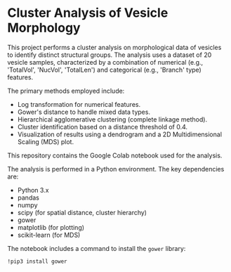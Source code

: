 # Cluster Analysis of Vesicle Morphology

This project performs a cluster analysis on morphological data of vesicles to identify distinct structural groups. The analysis uses a dataset of 20 vesicle samples, characterized by a combination of numerical (e.g., 'TotalVol', 'NucVol', 'TotalLen') and categorical (e.g., 'Branch' type) features.

The primary methods employed include:
* Log transformation for numerical features.
* Gower's distance to handle mixed data types.
* Hierarchical agglomerative clustering (complete linkage method).
* Cluster identification based on a distance threshold of 0.4.
* Visualization of results using a dendrogram and a 2D Multidimensional Scaling (MDS) plot.

This repository contains the Google Colab notebook used for the analysis.

The analysis is performed in a Python environment. The key dependencies are:
* Python 3.x
* pandas
* numpy
* scipy (for spatial distance, cluster hierarchy)
* gower
* matplotlib (for plotting)
* scikit-learn (for MDS)

The notebook includes a command to install the `gower` library:
```bash
!pip3 install gower
